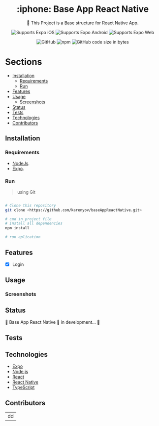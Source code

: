 <!-- Title -->

<h1 align="center"> :iphone: Base App React Native </h1>

<p align="center">🚀 This Project is a Base structure for React Native App. </p>

<!-- Header -->

<p align="center">
  <!-- iOS -->
  <img alt="Supports Expo iOS" longdesc="Supports Expo iOS" src="https://img.shields.io/badge/iOS-000.svg?style=flat-square&logo=APPLE&labelColor=999999&logoColor=fff" />
  <!-- Android -->
  <img alt="Supports Expo Android" longdesc="Supports Expo Android" src="https://img.shields.io/badge/Android-000.svg?style=flat-square&logo=ANDROID&labelColor=A4C639&logoColor=fff" />
  <!-- Web -->
  <img alt="Supports Expo Web" longdesc="Supports Expo Web" src="https://img.shields.io/badge/web-000.svg?style=flat-square&logo=GOOGLE-CHROME&labelColor=4285F4&logoColor=fff" />
</p>

<p align="center">
  <!-- LICENSE -->
  <img alt="GitHub" src="https://img.shields.io/github/license/karenyov/baseAppReactNative?style=flat-square" />
  
  <!-- npm -->
  <img alt="npm" src="https://img.shields.io/npm/v/npm?style=flat-square" />
  
  <!-- size repo -->
  <img alt="GitHub code size in bytes" src="https://img.shields.io/github/languages/code-size/karenyov/baseAppReactNative?style=flat-square" />
  
</p>

<!-- Body -->

Sections
=================
<!--ts-->
   * [Installation](#installation)
      * [Requirements](#requirements)
      * [Run](#run)
   * [Features](#features)
   * [Usage](#usage)
      * [Screenshots](#screenshots)
   * [Status](#status)
   * [Tests](#testes)
   * [Technologies](#technologies)
   * [Contributors](#Contributors)
<!--te-->

<!-- Installation -->
## Installation 

### Requirements 
- [NodeJs](https://nodejs.org/en/).
- [Expo](https://docs.expo.dev/get-started/installation/).

### Run
> using Git
```sh

# Clone this repository
git clone <https://github.com/karenyov/baseAppReactNative.git>

# cmd in project file
# install all dependencies
npm install

# run aplication

```

<!-- end Installation -->


<!-- Features -->
## Features 
- [x] Login

<!-- end Features -->


<!-- Usage -->
## Usage 


### Screenshots 
<!-- end Usage -->



<!-- Status -->
## Status 
🚧  Base App React Native 🚀 in development...  🚧

<!-- end Status -->


<!-- Tests -->
## Tests 


<!-- end Tests -->

<!-- Technologies -->
## Technologies 
- [Expo](https://expo.io/)
- [Node.js](https://nodejs.org/en/)
- [React](https://pt-br.reactjs.org/)
- [React Native](https://reactnative.dev/)
- [TypeScript](https://www.typescriptlang.org/)

<!-- end Technologies -->


<!-- Contributors -->
## Contributors 

<table>
  <tr>
    <td align="center">dd</td>
  </tr>
</table>


<!-- end Contributors -->

